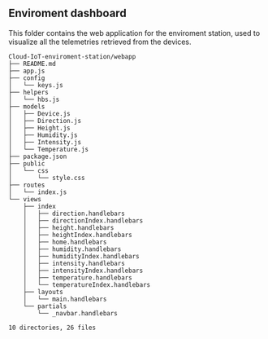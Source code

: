 ## Enviroment dashboard

This folder contains the web application for the enviroment station, used to visualize all the telemetries retrieved from the devices.

```
Cloud-IoT-enviroment-station/webapp
├── README.md
├── app.js
├── config
│   └── keys.js
├── helpers
│   └── hbs.js
├── models
│   ├── Device.js
│   ├── Direction.js
│   ├── Height.js
│   ├── Humidity.js
│   ├── Intensity.js
│   └── Temperature.js
├── package.json
├── public
│   └── css
│       └── style.css
├── routes
│   └── index.js
└── views
    ├── index
    │   ├── direction.handlebars
    │   ├── directionIndex.handlebars
    │   ├── height.handlebars
    │   ├── heightIndex.handlebars
    │   ├── home.handlebars
    │   ├── humidity.handlebars
    │   ├── humidityIndex.handlebars
    │   ├── intensity.handlebars
    │   ├── intensityIndex.handlebars
    │   ├── temperature.handlebars
    │   └── temperatureIndex.handlebars
    ├── layouts
    │   └── main.handlebars
    └── partials
        └── _navbar.handlebars

10 directories, 26 files
```
